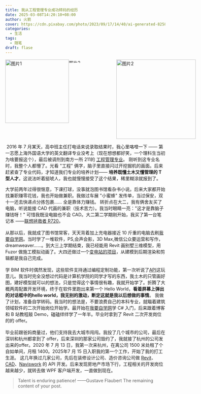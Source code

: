 ```yaml
---
title: 我从工程管理专业成功转码的经历
date: 2025-03-08T14:20:10+08:00
author: 火箭
cover: https://cdn.pixabay.com/photo/2023/09/17/14/40/ai-generated-8258729_1280.png
categories:
  - 生活
tags:
  - 随笔
draft: flase
---
```


<!--more-->

<div style="display: flex; justify-content: space-between;">
  <img src="https://tuchuang-1258410772.cos.ap-guangzhou.myqcloud.com/%E6%90%AC%E7%A0%96.webp" width="200px" height="200px" alt="图片1"/>
  <img src="https://tuchuang-1258410772.cos.ap-guangzhou.myqcloud.com/%E7%AE%AD%E5%A4%B4.svg" width="150px" height="10px" alt="图片2"/>
   <img src="https://tuchuang-1258410772.cos.ap-guangzhou.myqcloud.com/%E4%BB%A3%E7%A0%81.jpg" width="250px" height="250px" alt="图片2"/>
</div>

​		2016 年 7 月某天，高中班主任打电话来说录取结果时，我心里咯噔一下 —— 第一志愿上海外国语大学的英文翻译专业没考上（现在想想都好笑，一个理科生当初为啥要报这个），最后被调剂到南方一所 211的 [工程管理专业](https://baike.baidu.com/item/%E5%B7%A5%E7%A8%8B%E7%AE%A1%E7%90%86/997591)。
刚听到这专业名时，我整个人都懵了。光看 "工程" 俩字，脑子里直接闪过开挖掘机的画面。后来赶紧查了专业代码，才知道我们专业的培养计划—— **培养既懂土木又懂管理的 T 型人才**。这说法听着挺唬人，我也就慢慢接受了这个结果，稀里糊涂就报到了。</p>
​		大学前两年过得很惬意，下课打球，没事就泡图书馆看杂书小说。后来大家都开始找兼职赚零花钱，我也开始做兼职。我做过车展 "小蜜蜂" 发传单，当过保安，双十一还去快递点分拣包裹…… 全是靠体力赚钱。
转折点在大二，我有俩舍友买了电脑，听说能接 CAD 代画的兼职（技术苦力）。我当时眼睛一亮："这才是靠脑子赚钱呀！" 可惜我既没电脑也不会 CAD。大二第二学期刚开始，我买了第一台笔记本 ——[联想拯救者 R720](https://item.lenovo.com.cn/product/94268.html)。</br></br>
​		从那以后，我就成了图书馆常客，天天背着加上充电器接近 10 斤重的电脑去刷[我要自学网](https://www.51zxw.net/)。当时学了一堆软件，PS,会声会影，3D Max,微信公众要运营和写作，dreamweaver……。到大三上学期结束，我已经能用 Revit 画别墅三维模型，用 Fuzor 做施工模拟动画了。大四还做过一个[变电站的项目](https://www.bilibili.com/video/BV1Zt411M7Xb/?vd_source=4f8f6fcdb4233ff433645c796046b94a)，从建模到后期渲染和剪辑都是我自己完成。</br></br>学 BIM 软件时偶然发现，这些软件支持通过编程定制功能，第一次听说了[API](https://en.wikipedia.org/wiki/API)这玩意儿。我当时完全没想过代码是计算机学院的同学才写的东西，我土木的只管画好图，建好模型就可以的想法，只是觉得这个事情很有趣，我就开始学了。 
​		折腾了大概两周配置开发环境，终于在软件里跑出来第一个 Hello World，**看着屏幕上弹出的对话框中的hello world，我无别的激动，断定这就是我以后想做的事情**。
我做了计划，准备自学转码。我当时的想法是，不要浪费自己的本科专业，就瞄着建筑领域软件的二次开始岗位开始学。最开始在[我要自学网](https://www.51zxw.net/)学 C# 入门，后来跟着博客和 B 站教程敲 Demo，磕磕绊绊学了一年半。毕业时拿到了 Revit 二次开发岗位的的 offer。</br></br>
毕业前跟爸妈商量过，他们支持我去大城市闯闯。我投了几个城市的公司，最后在深圳和杭州都拿到了 offer，后来深圳的那家公司毁约了，我就接了杭州的公司发出来的offer。2020 年 7 月 13 日，我第一次来杭州，在离公司 1500 米处租了个自如单间，月租 1400。2025年7 月 15 日入职我的第一个工作，开始了我的打工生涯。
​		这几年换过几家公司，先后在装修设计公司、造价咨询公司做 [Revit](https://www.autodesk.com/es/products/revit/overview)、[CAD](https://www.autodesk.com/solutions/cad-software)、[Naviswork](https://www.autodesk.com/products/navisworks/3d-viewers) 的 API 开发。后来发现房地产市场下行，工程相关的开发岗位越来越少，就转去做 WPF 客户端开发，一直做到现在。

> Talent is enduring patience! ——Gustave Flaubert
The remaining content of your post.
